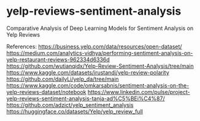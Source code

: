 # yelp-reviews-sentiment-analysis
Comparative Analysis of Deep Learning Models  for Sentiment Analysis on Yelp Reviews


References:
https://business.yelp.com/data/resources/open-dataset/
https://medium.com/analytics-vidhya/performing-sentiment-analysis-on-yelp-restaurant-reviews-962334d6336d
https://github.com/wutianqidx/Yelp-Review-Sentiment-Analysis/tree/main
https://www.kaggle.com/datasets/irustandi/yelp-review-polarity
https://github.com/dailyLi/yelp_da/tree/main
https://www.kaggle.com/code/omkarsabnis/sentiment-analysis-on-the-yelp-reviews-dataset/notebook
https://www.linkedin.com/pulse/project-yelp-reviews-sentiment-analysis-tanja-ad%C5%BEi%C4%87/
https://github.com/adzict/yelp_sentiment_analysis
https://huggingface.co/datasets/Yelp/yelp_review_full
